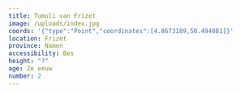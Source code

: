 ```yaml
---
title: Tumuli van Frizet
image: /uploads/index.jpg
coords: '{"type":"Point","coordinates":[4.8673189,50.494081]}'
location: Frizet
province: Namen
accessibility: Bos
height: "?"
age: 2e eeuw
number: 2
---
```

